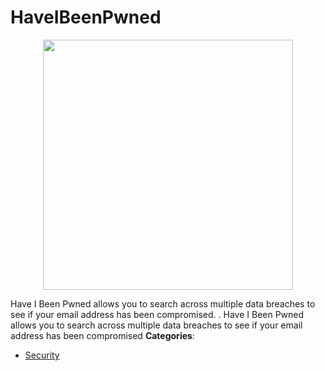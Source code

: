 # HaveIBeenPwned

<p align="center">
    <img width="400" src="https://raw.githubusercontent.com/awesome-apis/awesome-apis/apis/haveibeenpwned/logo_256x256.png" />
</p>


Have I Been Pwned allows you to search across multiple data breaches to see if your email address has been compromised. . Have I Been Pwned allows you to search across multiple data breaches to see if your email address has been compromised
**Categories**:

- [Security](https://github/awesome-apis/awesome-apis#security)



